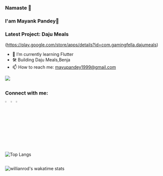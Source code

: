 ### Namaste 🙏  
### I'am Mayank Pandey👋
### Latest Project: Daju Meals 
(https://play.google.com/store/apps/details?id=com.gamingfella.dajumeals)



- 🌱 I’m currently learning Flutter
- 🛠 Building Daju Meals,Benja
- 📫 How to reach me: mayupandey1999@gmail.com



<img src="https://github-readme-stats.vercel.app/api?username=mayupandey&&show_icons=true&count_private=true&include_all_commits=true&title_color=ffffff&icon_color=bb2acf&text_color=daf7dc&bg_color=191919">


##
### Connect with me:

 [<img src="https://img.icons8.com/color/48/000000/instagram.png" width="3.5%">](https://www.instagram.com/geek_programmer/)[<img src="https://img.icons8.com/color/48/000000/linkedin.png" width="3.5%"/>](https://www.linkedin.com/in/mayank-pandey-5710b5134/)[<img src="https://img.icons8.com/color/48/000000/twitter.png" width="3.5%"/>](https://twitter.com/mackpandey) 

##
![Top Langs](https://github-readme-stats.vercel.app/api/top-langs/?username=mayupandey)

##
![willianrod's wakatime stats](https://github-readme-stats.vercel.app/api/wakatime?username=mayupandey)

